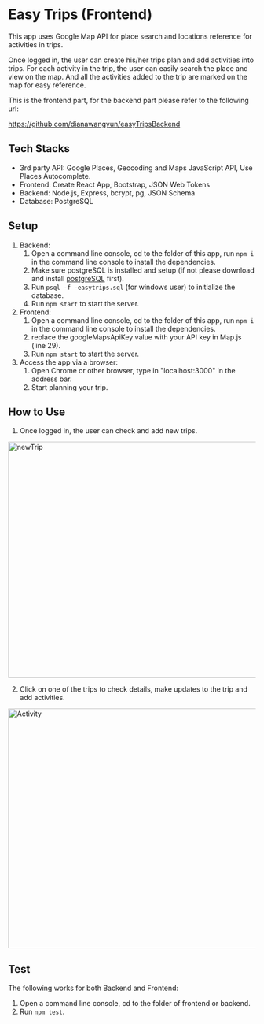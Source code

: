 # Easy Trips (Frontend)

This app uses Google Map API for place search and locations reference for activities in trips. 

Once logged in, the user can create his/her trips plan and add activities into trips. For each activity in the trip, the user can easily search the place and view on the map. And all the activities added to the trip are marked on the map for easy reference. 

This is the frontend part, for the backend part please refer to the following url:

https://github.com/dianawangyun/easyTripsBackend

## Tech Stacks

- 3rd party API: Google Places, Geocoding and Maps JavaScript API, Use Places Autocomplete.
- Frontend: Create React App, Bootstrap, JSON Web Tokens
- Backend: Node.js, Express, bcrypt, pg, JSON Schema
- Database: PostgreSQL



## Setup

1. Backend: 
   1. Open a command line console, cd to the folder of this app,  run `npm i` in the command line console to install the dependencies.
   2. Make sure postgreSQL is installed and setup (if not please download and install [postgreSQL](https://www.postgresql.org/download/) first).
   3. Run `psql -f -easytrips.sql` (for windows user) to initialize the database.
   4. Run `npm start` to start the server.
2. Frontend:
   1. Open a command line console, cd to the folder of this app,  run `npm i` in the command line console to install the dependencies.
   2. replace the googleMapsApiKey value with your API key in Map.js (line 29).
   3. Run `npm start` to start the server.
3. Access the app via a browser:
   1. Open Chrome or other browser, type in "localhost:3000" in the address bar.
   2. Start planning your trip.

## How to Use

1. Once logged in, the user can check and add new trips.

<img src="https://live.staticflickr.com/65535/51487985590_69ac938f24_o.gif" width="640" height="480" alt="newTrip">

2. Click on one of the trips to check details, make updates to the trip and add activities.

<img src="https://live.staticflickr.com/65535/51488684214_49c09b9b76_o.jpg" width="1024" height="487" alt="Activity">

## **Test**

The following works for both Backend and Frontend:

1.  Open a command line console, cd to the folder of frontend or backend.
2.  Run `npm test`.